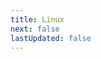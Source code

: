 ```yaml
---
title: Linux
next: false
lastUpdated: false
---
```


<!-- ![Linux](./static/image/linux-index.png) -->